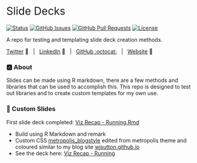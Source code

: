 <h1 style="font-weight:normal">
Slide Decks
</h1>


[![Status](https://img.shields.io/badge/status-active-success.svg)]() [![GitHub Issues](https://img.shields.io/github/issues/wjsutton/slide_decks.svg)](https://github.com/wjsutton/slide_decks/issues) [![GitHub Pull Requests](https://img.shields.io/github/issues-pr/wjsutton/slide_decks.svg)](https://github.com/wjsutton/slide_decks/pulls) [![License](https://img.shields.io/badge/license-MIT-blue.svg)](/LICENSE)

A repo for testing and templating slide deck creation methods.

[Twitter][Twitter] :speech_balloon:&nbsp;&nbsp;&nbsp;|&nbsp;&nbsp;&nbsp;[LinkedIn][LinkedIn] :necktie:&nbsp;&nbsp;&nbsp;|&nbsp;&nbsp;&nbsp;[GitHub :octocat:][GitHub]&nbsp;&nbsp;&nbsp;|&nbsp;&nbsp;&nbsp;[Website][Website] :link:


<!--
Quick Link 
-->

[Twitter]:https://twitter.com/WJSutton12
[LinkedIn]:https://www.linkedin.com/in/will-sutton-14711627/
[GitHub]:https://github.com/wjsutton
[Website]:https://wjsutton.github.io/


### :a: About

Slides can be made using R markdown, there are a few methods and libraries that can be used to accomplish this. This repo is designed to test out libraries and to create custom templates for my own use.


### :scroll: Custom Slides

First slide deck completed: [Viz Recap - Running.Rmd](https://github.com/wjsutton/slide_decks/blob/main/Viz%20Recap%20-%20Running.Rmd)
- Build using R Markdown and remark
- Custom CSS [metropolis_blogstyle](https://github.com/wjsutton/slide_decks/blob/main/assets/css/metropolis_blogstyle.css) edited from metropolis theme and coloured similar to my blog site [wjsutton.github.io](https://wjsutton.github.io/)
- See the deck here: [Viz Recap - Running](https://wjsutton.github.io/data-viz/2020/12/31/Viz-Recap-Running.html#1)
